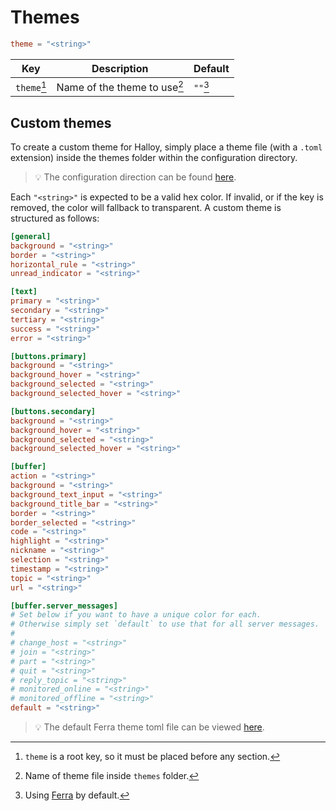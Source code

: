 # Themes

```toml
theme = "<string>"
```

| Key         | Description                  | Default  |
| ----------- | ---------------------------- | -------- |
| `theme`[^1] | Name of the theme to use[^2] | `""`[^3] |

[^1]: `theme` is a root key, so it must be placed before any section.
[^2]: Name of theme file inside `themes` folder.
[^3]: Using [Ferra](https://github.com/casperstorm/ferra/) by default.

## Custom themes

To create a custom theme for Halloy, simply place a theme file (with a `.toml` extension) inside the themes folder within the configuration directory.

> 💡  The configuration direction can be found [here](../../configuration/).

 Each `"<string>"` is expected to be a valid hex color. If invalid, or if the key is removed, the color will fallback to transparent. A custom theme is structured as follows:

```toml
[general]
background = "<string>"
border = "<string>"
horizontal_rule = "<string>"
unread_indicator = "<string>"

[text]
primary = "<string>"
secondary = "<string>"
tertiary = "<string>"
success = "<string>"
error = "<string>"

[buttons.primary]
background = "<string>"
background_hover = "<string>"
background_selected = "<string>"
background_selected_hover = "<string>"

[buttons.secondary]
background = "<string>"
background_hover = "<string>"
background_selected = "<string>"
background_selected_hover = "<string>"

[buffer]
action = "<string>"
background = "<string>"
background_text_input = "<string>"
background_title_bar = "<string>"
border = "<string>"
border_selected = "<string>"
code = "<string>"
highlight = "<string>"
nickname = "<string>"
selection = "<string>"
timestamp = "<string>"
topic = "<string>"
url = "<string>"

[buffer.server_messages]
# Set below if you want to have a unique color for each.
# Otherwise simply set `default` to use that for all server messages.
#
# change_host = "<string>"
# join = "<string>"
# part = "<string>"
# quit = "<string>"
# reply_topic = "<string>"
# monitored_online = "<string>"
# monitored_offline = "<string>"
default = "<string>"
```
> 💡  The default Ferra theme toml file can be viewed [here](https://github.com/squidowl/halloy/blob/main/assets/themes/ferra.toml).
